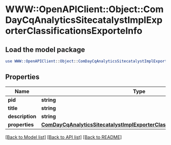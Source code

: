 # WWW::OpenAPIClient::Object::ComDayCqAnalyticsSitecatalystImplExporterClassificationsExporteInfo

## Load the model package
```perl
use WWW::OpenAPIClient::Object::ComDayCqAnalyticsSitecatalystImplExporterClassificationsExporteInfo;
```

## Properties
Name | Type | Description | Notes
------------ | ------------- | ------------- | -------------
**pid** | **string** |  | [optional] 
**title** | **string** |  | [optional] 
**description** | **string** |  | [optional] 
**properties** | [**ComDayCqAnalyticsSitecatalystImplExporterClassificationsExporteProperties**](ComDayCqAnalyticsSitecatalystImplExporterClassificationsExporteProperties.md) |  | [optional] 

[[Back to Model list]](../README.md#documentation-for-models) [[Back to API list]](../README.md#documentation-for-api-endpoints) [[Back to README]](../README.md)


